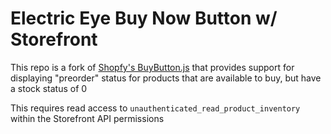 # Electric Eye Buy Now Button w/ Storefront

This repo is a fork of [Shopfy's BuyButton.js](https://shopify.github.io/buy-button-js/)
that provides support for displaying "preorder" status for products
that are available to buy, but have a stock status of 0

This requires read access to `unauthenticated_read_product_inventory` within the Storefront API permissions